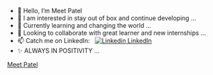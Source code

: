 - 👋 Hello, I’m Meet Patel
- 👀 I am interested in stay out of box and continue developing ...
- 🌱 Currently learning and changing the world ...
- 💞️ Looking to collaborate with great learner and new internships ...
- 📫 Catch me on LinkedIn: &nbsp; [![Linkedin](https://i.stack.imgur.com/gVE0j.png) LinkedIn](https://www.linkedin.com/in/meet-patel41011/)
- ✨ ALWAYS IN POSITIVITY ...
<html><script src="https://platform.linkedin.com/badges/js/profile.js" async defer type="text/javascript"></script>
  <div class="badge-base LI-profile-badge" data-locale="en_US" data-size="large" data-theme="dark" data-type="HORIZONTAL" data-vanity="meet-patel41011" data-version="v1"><a class="badge-base__link LI-simple-link" href="https://in.linkedin.com/in/meet-patel41011?trk=profile-badge">Meet Patel</a></div>
</html>


              
